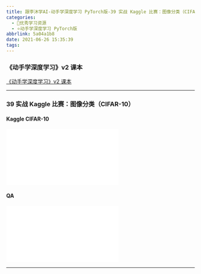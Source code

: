 ```yaml
---
title: 跟李沐学AI-动手学深度学习 PyTorch版-39 实战 Kaggle 比赛：图像分类（CIFAR-10）
categories:
  - 🌙优秀学习资源
  - ⭐动手学深度学习 PyTorch版
abbrlink: 5a04a1b8
date: 2021-06-26 15:35:39
tags:
---
```


### 《动手学深度学习》v2 课本

[《动手学深度学习》v2 课本](http://zh.d2l.ai/)

***

### 39 实战 Kaggle 比赛：图像分类（CIFAR-10）

#### Kaggle CIFAR-10

<iframe src="//player.bilibili.com/player.html?aid=803807574&bvid=BV1Gy4y1M7Cu&cid=359962250&page=1" scrolling="no" border="0" frameborder="no" framespacing="0" allowfullscreen="true"> </iframe>

<!--more-->

#### QA

<iframe src="//player.bilibili.com/player.html?aid=803807574&bvid=BV1Gy4y1M7Cu&cid=359967377&page=2" scrolling="no" border="0" frameborder="no" framespacing="0" allowfullscreen="true"> </iframe>

***
